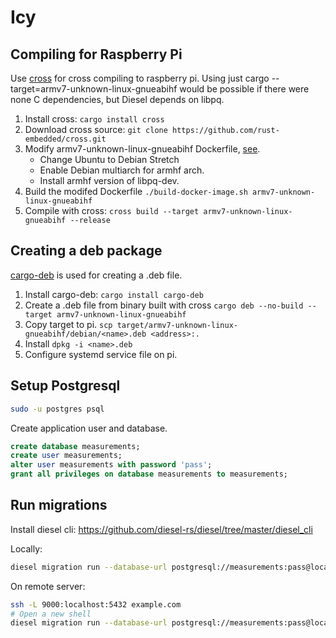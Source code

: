 # Icy

## Compiling for Raspberry Pi

Use [cross](https://github.com/rust-embedded/cross) for cross compiling to raspberry pi.
Using just cargo --target=armv7-unknown-linux-gnueabihf would be possible if there were none C dependencies, but Diesel depends on libpq.

1. Install cross: `cargo install cross`
1. Download cross source: `git clone https://github.com/rust-embedded/cross.git`
1. Modify armv7-unknown-linux-gnueabihf Dockerfile, [see](cross-changes.patch).
   - Change Ubuntu to Debian Stretch
   - Enable Debian multiarch for armhf arch.
   - Install armhf version of libpq-dev.
1. Build the modifed Dockerfile `./build-docker-image.sh armv7-unknown-linux-gnueabihf`
1. Compile with cross: `cross build --target armv7-unknown-linux-gnueabihf --release`

## Creating a deb package

[cargo-deb](https://github.com/mmstick/cargo-deb) is used for creating a .deb file.

1. Install cargo-deb: `cargo install cargo-deb`
1. Create a .deb file from binary built with cross `cargo deb --no-build --target armv7-unknown-linux-gnueabihf`
1. Copy target to pi. `scp target/armv7-unknown-linux-gnueabihf/debian/<name>.deb <address>:.`
1. Install `dpkg -i <name>.deb`
1. Configure systemd service file on pi.

## Setup Postgresql

```sh
sudo -u postgres psql
```

Create application user and database.

```sql
create database measurements;
create user measurements;
alter user measurements with password 'pass';
grant all privileges on database measurements to measurements;
```

## Run migrations 

Install diesel cli: https://github.com/diesel-rs/diesel/tree/master/diesel_cli

Locally:

```sh
diesel migration run --database-url postgresql://measurements:pass@localhost/measurements
```

On remote server:

```sh
ssh -L 9000:localhost:5432 example.com
# Open a new shell
diesel migration run --database-url postgresql://measurements:pass@localhost:9000/measurements
```
